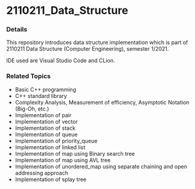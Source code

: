 # 2110211_Data_Structure
### Details
This repository introduces data structure implementation which is part of 2110211 Data Structure (Computer Engineering), semester 1/2021.

IDE used are Visual Studio Code and CLion.

### Related Topics 

- Basic C++ programming
- C++ standard library 
- Complexity Analysis, Measurement of efficiency, Asymptotic Notation (Big-Oh, etc.)
- Implementation of pair 
- Implementation of vector 
- Implementation of stack
- Implementation of queue 
- Implementation of priority_queue 
- Implementation of linked list
- Implementation of map using Binary search tree
- Implementation of map using AVL tree 
- Implementation of unordered_map using separate chaining and open addressing approach 
- Implementation of splay tree
